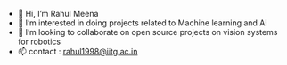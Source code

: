 - 👋 Hi, I’m Rahul Meena
- 👀 I’m interested in doing projects related to Machine learning and Ai
- 💞️ I’m looking to collaborate on open source projects on vision systems for robotics
- 📫 contact : rahul1998@iitg.ac.in

<!---
x-Rahul/x-Rahul is a ✨ special ✨ repository because its `README.md` (this file) appears on your GitHub profile.
You can click the Preview link to take a look at your changes.
--->
